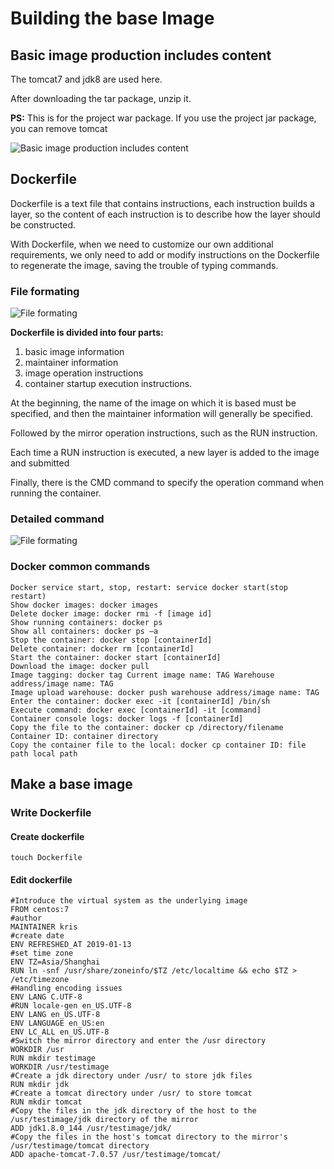 # Building the base Image

## Basic image production includes content

The tomcat7 and jdk8 are used here. 

After downloading the tar package, unzip it.

**PS:** This is for the project war package. If you use the project jar package, you can remove tomcat

![Basic image production includes content](../Material/image/Project%20containerization%20transformation%20(4)%20—%20Basic%20image%20production%20includes%20content.png)

## Dockerfile

Dockerfile is a text file that contains instructions, each instruction builds a layer, so the content of each instruction is to describe how the layer should be constructed.

With Dockerfile, when we need to customize our own additional requirements, we only need to add or modify instructions on the Dockerfile to regenerate the image, saving the trouble of typing commands.

### File formating

![File formating](../Material/image/Project%20containerization%20transformation%20(4)%20—%20File%20formating.png)


**Dockerfile is divided into four parts:** 
1. basic image information
2. maintainer information
3. image operation instructions
4. container startup execution instructions.

At the beginning, the name of the image on which it is based must be specified, and then the maintainer information will generally be specified.

Followed by the mirror operation instructions, such as the RUN instruction.

Each time a RUN instruction is executed, a new layer is added to the image and submitted

Finally, there is the CMD command to specify the operation command when running the container.

### Detailed command

![File formating](../Material/image/Project%20containerization%20transformation%20(4)%20—%20command%20detail.png)

### Docker common commands

```shell script
Docker service start, stop, restart: service docker start(stop restart)
Show docker images: docker images
Delete docker image: docker rmi -f [image id]
Show running containers: docker ps
Show all containers: docker ps –a
Stop the container: docker stop [containerId]
Delete container: docker rm [containerId]
Start the container: docker start [containerId]
Download the image: docker pull
Image tagging: docker tag Current image name: TAG Warehouse address/image name: TAG
Image upload warehouse: docker push warehouse address/image name: TAG
Enter the container: docker exec -it [containerId] /bin/sh
Execute command: docker exec [containerId] -it [command]
Container console logs: docker logs -f [containerId]
Copy the file to the container: docker cp /directory/filename Container ID: container directory
Copy the container file to the local: docker cp container ID: file path local path
```

## Make a base image

### Write Dockerfile

#### Create dockerfile
```shell script
touch Dockerfile
```

#### Edit dockerfile
```shell script
#Introduce the virtual system as the underlying image
FROM centos:7
#author
MAINTAINER kris
#create date
ENV REFRESHED_AT 2019-01-13
#set time zone
ENV TZ=Asia/Shanghai
RUN ln -snf /usr/share/zoneinfo/$TZ /etc/localtime && echo $TZ > /etc/timezone
#Handling encoding issues
ENV LANG C.UTF-8
#RUN locale-gen en_US.UTF-8
ENV LANG en_US.UTF-8
ENV LANGUAGE en_US:en
ENV LC_ALL en_US.UTF-8
#Switch the mirror directory and enter the /usr directory
WORKDIR /usr
RUN mkdir testimage
WORKDIR /usr/testimage
#Create a jdk directory under /usr/ to store jdk files
RUN mkdir jdk
#Create a tomcat directory under /usr/ to store tomcat
RUN mkdir tomcat
#Copy the files in the jdk directory of the host to the /usr/testimage/jdk directory of the mirror
ADD jdk1.8.0_144 /usr/testimage/jdk/
#Copy the files in the host's tomcat directory to the mirror's /usr/testimage/tomcat directory
ADD apache-tomcat-7.0.57 /usr/testimage/tomcat/
```








